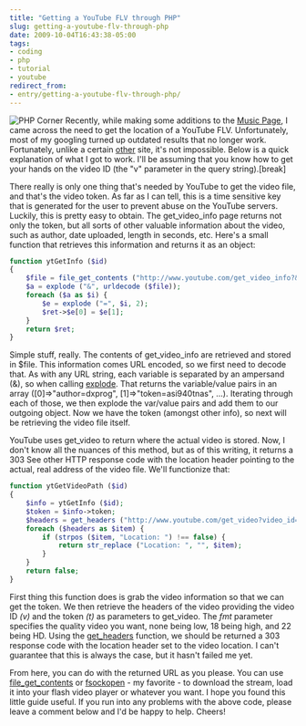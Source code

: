 ```yaml
---
title: "Getting a YouTube FLV through PHP"
slug: getting-a-youtube-flv-through-php
date: 2009-10-04T16:43:38-05:00
tags:
- coding
- php
- tutorial
- youtube
redirect_from:
- entry/getting-a-youtube-flv-through-php/
---
```

![](http://images.dxprog.com/blog/php_corner.png "PHP Corner")
Recently, while making some additions to the [Music Page](http://labs.dxprog.com/smp/), I came across the need to get the location of a YouTube FLV. Unfortunately, most of my googling turned up outdated results that no longer work. Fortunately, unlike a certain [other](http://hulu.com/) site, it's not impossible. Below is a quick explanation of what I got to work. I'll be assuming that you know how to get your hands on the video ID (the "v" parameter in the query string).[break]

There really is only one thing that's needed by YouTube to get the video file, and that's the video token. As far as I can tell, this is a time sensitive key that is generated for the user to prevent abuse on the YouTube servers. Luckily, this is pretty easy to obtain. The get_video_info page returns not only the token, but all sorts of other valuable information about the video, such as author, date uploaded, length in seconds, etc. Here's a small function that retrieves this information and returns it as an object:

```php
function ytGetInfo ($id)
{
	$file = file_get_contents ("http://www.youtube.com/get_video_info?&video_id=$id");
	$a = explode ("&", urldecode ($file));
	foreach ($a as $i) {
		$e = explode ("=", $i, 2);
		$ret->$e[0] = $e[1];
	}
	return $ret;
}
```

Simple stuff, really. The contents of get_video_info are retrieved and stored in $file. This information comes URL encoded, so we first need to decode that. As with any URL string, each variable is separated by an ampersand (&), so when calling [explode](http://us.php.net/manual/en/function.explode.php). That returns the variable/value pairs in an array ([0]=>"author=dxprog", [1]=>"token=asi940tnas", ...). Iterating through each of those, we then explode the var/value pairs and add them to our outgoing object. Now we have the token (amongst other info), so next will be retrieving the video file itself.

YouTube uses get_video to return where the actual video is stored. Now, I don't know all the nuances of this method, but as of this writing, it returns a 303 See other HTTP response code with the location header pointing to the actual, real address of the video file. We'll functionize that:

```php
function ytGetVideoPath ($id)
{
	$info = ytGetInfo ($id);
	$token = $info->token;
	$headers = get_headers ("http://www.youtube.com/get_video?video_id=$id&t=$token&fmt=18");
	foreach ($headers as $item) {
		if (strpos ($item, "Location: ") !== false) {
			return str_replace ("Location: ", "", $item);
		}
	}
	return false;
}
```

First thing this function does is grab the video information so that we can get the token. We then retrieve the headers of the video providing the video ID _(v)_ and the token _(t)_ as parameters to get_video. The _fmt_ parameter specifies the quality video you want, none being low, 18 being high, and 22 being HD. Using the [get_headers](http://us.php.net/manual/en/function.get-headers.php) function, we should be returned a 303 response code with the location header set to the video location. I can't guarantee that this is always the case, but it hasn't failed me yet.

From here, you can do with the returned URL as you please. You can use [file_get_contents](http://us.php.net/manual/en/function.file-get-contents.php) or [fsockopen](http://us.php.net/manual/en/function.fsockopen.php) - my favorite - to download the stream, load it into your flash video player or whatever you want. I hope you found this little guide useful. If you run into any problems with the above code, please leave a comment below and I'd be happy to help. Cheers!
